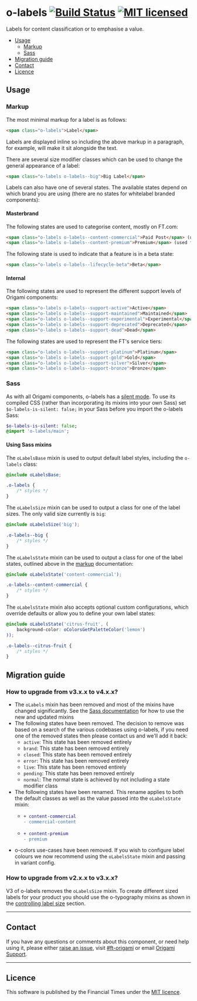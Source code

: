 
# o-labels [![Build Status](https://circleci.com/gh/Financial-Times/o-labels.png?style=shield&circle-token=baf3bd7fe9625dfc5c7e24a5451253b348cd9102)](https://circleci.com/gh/Financial-Times/o-labels) [![MIT licensed](https://img.shields.io/badge/license-MIT-blue.svg)](#licence)

Labels for content classification or to emphasise a value.

- [Usage](#usage)
  - [Markup](#markup)
  - [Sass](#sass)
- [Migration guide](#migration-guide)
- [Contact](#contact)
- [Licence](#licence)


## Usage

### Markup

The most minimal markup for a label is as follows:

```html
<span class="o-labels">Label</span>
```

Labels are displayed inline so including the above markup in a paragraph, for example, will make it sit alongside the text.

There are several size modifier classes which can be used to change the general appearance of a label:

```html
<span class="o-labels o-labels--big">Big Label</span>
```

Labels can also have one of several states. The available states depend on which brand you are using (there are no states for whitelabel branded components):

#### Masterbrand

The following states are used to categorise content, mostly on FT.com:

```html
<span class="o-labels o-labels--content-commercial">Paid Post</span> (used for paid post and promoted content)
<span class="o-labels o-labels--content-premium">Premium</span> (used for premium-only content)
```

The following state is used to indicate that a feature is in a beta state:

```html
<span class="o-labels o-labels--lifecycle-beta">Beta</span>
```

#### Internal

The following states are used to represent the different support levels of Origami components:

```html
<span class="o-labels o-labels--support-active">Active</span>
<span class="o-labels o-labels--support-maintained">Maintained</span>
<span class="o-labels o-labels--support-experimental">Experimental</span>
<span class="o-labels o-labels--support-deprecated">Deprecated</span>
<span class="o-labels o-labels--support-dead">Dead</span>
```

The following states are used to represent the FT's service tiers:

```html
<span class="o-labels o-labels--support-platinum">Platinum</span>
<span class="o-labels o-labels--support-gold">Gold</span>
<span class="o-labels o-labels--support-silver">Silver</span>
<span class="o-labels o-labels--support-bronze">Bronze</span>
```

### Sass

As with all Origami components, o-labels has a [silent mode](http://origami.ft.com/docs/syntax/scss/#silent-styles). To use its compiled CSS (rather than incorporating its mixins into your own Sass) set `$o-labels-is-silent: false;` in your Sass before you import the o-labels Sass:

```sass
$o-labels-is-silent: false;
@import 'o-labels/main';
```

#### Using Sass mixins

The `oLabelsBase` mixin is used to output default label styles, including the `o-labels` class:

```scss
@include oLabelsBase;
```

```css
.o-labels {
    /* styles */
}
```

The `oLabelsSize` mixin can be used to output a class for one of the label sizes. The only valid size currently is `big`:

```scss
@include oLabelsSize('big');
```

```css
.o-labels--big {
    /* styles */
}
```

The `oLabelsState` mixin can be used to output a class for one of the label states, outlined above in the [markup](#markup) documentation:

```scss
@include oLabelsState('content-commercial');
```

```css
.o-labels--content-commercial {
    /* styles */
}
```

The `oLabelsState` mixin also accepts optional custom configurations, which override defaults or allow you to define your own label states:

```scss
@include oLabelsState('citrus-fruit', (
    background-color: oColorsGetPaletteColor('lemon')
));
```

```css
.o-labels--citrus-fruit {
    /* styles */
}
```


## Migration guide

### How to upgrade from v3.x.x to v4.x.x?

  - The `oLabels` mixin has been removed and most of the mixins have changed significantly. See the [Sass documentation](sass) for how to use the new and updated mixins
  - The following states have been removed. The decision to remove was based on a search of the various codebases using o-labels, if you need one of the removed states then please contact us and we'll add it back:
    - `active`: This state has been removed entirely
    - `brand`: This state has been removed entirely
    - `closed`: This state has been removed entirely
    - `error`: This state has been removed entirely
    - `live`: This state has been removed entirely
    - `pending`: This state has been removed entirely
    - `normal`: The normal state is achieved by not including a state modifier class
  - The following states have been renamed. This rename applies to both the default classes as well as the value passed into the `oLabelsState` mixin:
    - ```diff
      + content-commercial
      - commercial-content
      ```
    - ```diff
      + content-premium
      - premium
      ```
  - o-colors use-cases have been removed. If you wish to configure label colours we now recommend using the `oLabelsState` mixin and passing in variant config.

### How to upgrade from v2.x.x to v3.x.x?

V3 of o-labels removes the `oLabelsSize` mixin. To create different sized labels for your product you should use the o-typography mixins as shown in the [controlling label size](#controlling-label-size) section.

---


## Contact

If you have any questions or comments about this component, or need help using it, please either [raise an issue](https://github.com/Financial-Times/o-labels/issues), visit [#ft-origami](https://financialtimes.slack.com/messages/ft-origami/) or email [Origami Support](mailto:origami-support@ft.com).

---


## Licence

This software is published by the Financial Times under the [MIT licence](http://opensource.org/licenses/MIT).

